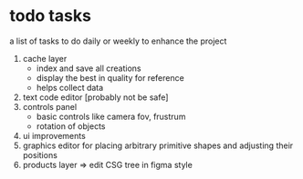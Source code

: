 # todo tasks
a list of tasks to do daily or weekly to enhance the project

1. cache layer
    - index and save all creations
    - display the best in quality for reference
    - helps collect data
2. text code editor [probably not be safe]
3. controls panel
    - basic controls like camera fov, frustrum
    - rotation of objects
4. ui improvements
5. graphics editor for placing arbitrary primitive shapes and adjusting their positions 
6. products layer => edit CSG tree in figma style
